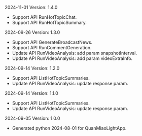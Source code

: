 2024-11-01 Version: 1.4.0
- Support API RunHotTopicChat.
- Support API RunHotTopicSummary.


2024-09-26 Version: 1.3.0
- Support API GenerateBroadcastNews.
- Support API RunCommentGeneration.
- Update API RunVideoAnalysis: add param snapshotInterval.
- Update API RunVideoAnalysis: add param videoExtraInfo.


2024-09-14 Version: 1.2.0
- Support API ListHotTopicSummaries.
- Update API RunVideoAnalysis: update response param.


2024-09-14 Version: 1.1.0
- Support API ListHotTopicSummaries.
- Update API RunVideoAnalysis: update response param.


2024-09-05 Version: 1.0.0
- Generated python 2024-08-01 for QuanMiaoLightApp.

